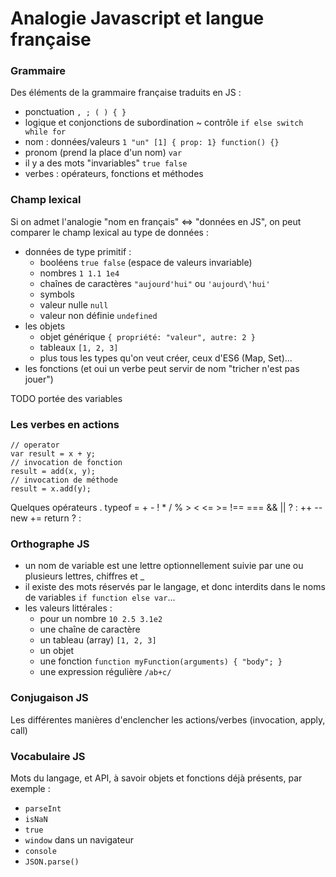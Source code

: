# Analogie Javascript et langue française

### Grammaire

Des éléments de la grammaire française traduits en JS :
- ponctuation `, ; ( ) { }`
- logique et conjonctions de subordination ~ contrôle `if else switch while for`
- nom : données/valeurs `1 "un" [1] { prop: 1} function() {}`
- pronom (prend la place d'un nom) `var`
- il y a des mots "invariables" `true false`
- verbes : opérateurs, fonctions et méthodes

### Champ lexical

Si on admet l'analogie "nom en français" <=> "données en JS", on peut comparer le champ lexical au type de données :
- données de type primitif :
  - booléens `true false` (espace de valeurs invariable)
  - nombres `1 1.1 1e4`
  - chaînes de caractères `"aujourd'hui"` ou `'aujourd\'hui'`
  - symbols
  - valeur nulle `null`
  - valeur non définie `undefined`
- les objets
  - objet générique `{ propriété: "valeur", autre: 2 }`
  - tableaux `[1, 2, 3]`
  - plus tous les types qu'on veut créer, ceux d'ES6 (Map, Set)...
- les fonctions (et oui un verbe peut servir de nom "tricher n'est pas jouer")

TODO portée des variables

### Les verbes en actions

```
// operator
var result = x + y;
// invocation de fonction
result = add(x, y);
// invocation de méthode
result = x.add(y);
```

Quelques opérateurs .[]() typeof = + - ! * / % > < <= >= !== === && || ? : ++ --  new += return ? :

### Orthographe JS

- un nom de variable est une lettre optionnellement suivie par une ou plusieurs lettres, chiffres et _
- il existe des mots réservés par le langage, et donc interdits dans le noms de variables `if function else var`...
- les valeurs littérales :
  - pour un nombre  `10 2.5 3.1e2`
  - une chaîne de caractère
  - un tableau (array) `[1, 2, 3]`
  - un objet
  - une fonction `function myFunction(arguments) { "body"; }`
  - une expression régulière `/ab+c/`

### Conjugaison JS

Les différentes manières d'enclencher les actions/verbes (invocation, apply, call)

### Vocabulaire JS

Mots du langage, et API, à savoir objets et fonctions déjà présents, par exemple :
- `parseInt`
- `isNaN`
- `true`
- `window` dans un navigateur
- `console`
- `JSON.parse()`

